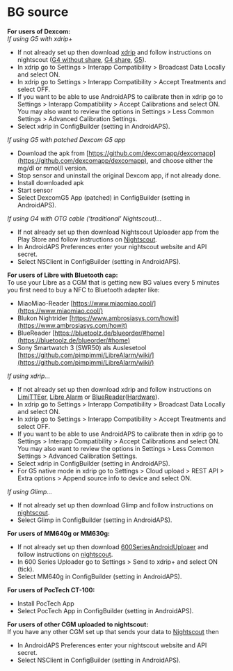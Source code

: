 # BG source

**For users of Dexcom:**<Br>
_If using G5 with xdrip+_<br>
* If not already set up then download [xdrip](https://github.com/NightscoutFoundation/xDrip) and follow instructions on nightscout ([G4 without share](http://www.nightscout.info/wiki/welcome/nightscout-with-xdrip-wireless-bridge), [G4 share](http://www.nightscout.info/wiki/welcome/nightscout-with-xdrip-and-dexcom-share-wireless), [G5](http://www.nightscout.info/wiki/welcome/nightscout-with-xdrip-and-dexcom-share-wireless/xdrip-with-g5-support)).
* In xdrip go to Settings > Interapp Compatibility > Broadcast Data Locally and select ON.
* In xdrip go to Settings > Interapp Compatibility > Accept Treatments and select OFF.
* If you want to be able to use AndroidAPS to calibrate then in xdrip go to Settings > Interapp Compatibility > Accept Calibrations and select ON.  You may also want to review the options in Settings > Less Common Settings > Advanced Calibration Settings.
* Select xdrip in ConfigBuilder (setting in AndroidAPS).

_If using G5 with patched Dexcom G5 app_<Br>
* Download the apk from [https://github.com/dexcomapp/dexcomapp](https://github.com/dexcomapp/dexcomapp), and choose either the mg/dl or mmol/l version.
* Stop sensor and uninstall the original Dexcom app, if not already done.
* Install downloaded apk
* Start sensor
* Select DexcomG5 App (patched) in ConfigBuilder (setting in AndroidAPS).

_If using G4 with OTG cable ('traditional' Nightscout)…_<br>
* If not already set up then download Nightscout Uploader app from the Play Store and follow instructions on [Nightscout](http://www.nightscout.info/wiki/welcome/basic-requirements).
* In AndroidAPS Preferences enter your nightscout website and API secret.
* Select NSClient in ConfigBuilder (setting in AndroidAPS).

**For users of Libre with Bluetooth cap:**<br>
To use your Libre as a CGM that is getting new BG values every 5 minutes you first need to buy a NFC to Bluetooth adapter like:

* MiaoMiao-Reader [https://www.miaomiao.cool/](https://www.miaomiao.cool/)
* Blukon Nightrider [https://www.ambrosiasys.com/howit](https://www.ambrosiasys.com/howit)
* BlueReader [https://bluetoolz.de/blueorder/#home](https://bluetoolz.de/blueorder/#home)
* Sony Smartwatch 3 (SWR50) als Auslesetool [https://github.com/pimpimmi/LibreAlarm/wiki/](https://github.com/pimpimmi/LibreAlarm/wiki/)

_If using xdrip..._<br>
* If not already set up then download xdrip and follow instructions on [LimiTTEer](https://github.com/JoernL/LimiTTer),  [Libre Alarm](https://github.com/pimpimmi/LibreAlarm/wiki) or [BlueReader](https://unendlichkeit.net/wordpress/?p=680&lang=en)([Hardware](https://bluetoolz.de/wordpress/)).
* In xdrip go to Settings > Interapp Compatibility > Broadcast Data Locally and select ON.
* In xdrip go to Settings > Interapp Compatibility > Accept Treatments and select OFF.
* If you want to be able to use AndroidAPS to calibrate then in xdrip go to Settings > Interapp Compatibility > Accept Calibrations and select ON.  You may also want to review the options in Settings > Less Common Settings > Advanced Calibration Settings.
* Select xdrip in ConfigBuilder (setting in AndroidAPS).
* For G5 native mode in xdrip go to Settings > Cloud upload > REST API > Extra options > Append source info to device and select ON.

_If using Glimp..._<br>
* If not already set up then download Glimp and follow instructions on [nightscout](http://www.nightscout.info/wiki/welcome/nightscout-for-libre).
* Select Glimp in ConfigBuilder (setting in AndroidAPS).

**For users of MM640g or MM630g:**<br>
* If not already set up then download [600SeriesAndroidUploaer](http://pazaan.github.io/600SeriesAndroidUploader/) and follow instructions on [nightscout](http://www.nightscout.info/wiki/welcome/nightscout-and-medtronic-640g).
* In 600 Series Uploader go to Settings > Send to xdrip+ and select ON (tick).
* Select MM640g in ConfigBuilder (setting in AndroidAPS).

**For users of PocTech CT-100:**<br>
* Install PocTech App
* Select PocTech App in ConfigBuilder (setting in AndroidAPS).

**For users of other CGM uploaded to nightscout:**<br>
If you have any other CGM set up that sends your data to [Nightscout](http://www.nightscout.info) then<br>
* In AndroidAPS Preferences enter your nightscout website and API secret.
* Select NSClient in ConfigBuilder (setting in AndroidAPS).
